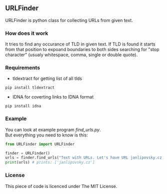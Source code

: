 ## URLFinder
URLFinder is python class for collecting URLs from given text. 

### How does it work
It tries to find any occurance of TLD in given text. If TLD is found it starts from that position to expoand boundaries to both sides searching for "stop character" (usualy whitespace, comma, single or double quote).

### Requirements
- tldextract for getting list of all tlds  
```
pip install tldextract
```  
- IDNA for coverting links to IDNA format  
```
pip install idna
```  

### Example
 You can look at example program *find_urls.py*.   
 But everything you need to know is this:
```python
from URLFinder import URLFinder

finder = URLFinder()
urls = finder.find_urls("Text with URLs. Let's have URL janlipovsky.cz as an example.")
print(urls) # prints: ['janlipovsky.cz']
```

### License
This piece of code is licenced under The MIT License.
